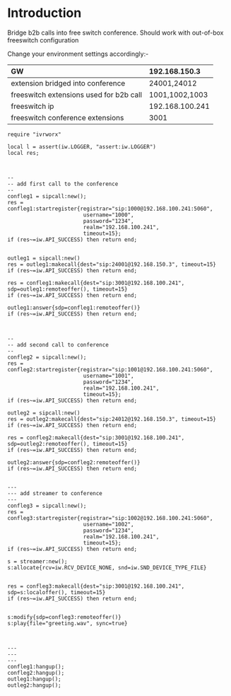 # Introduction #

Bridge b2b calls into free switch conference. Should work with out-of-box freeswitch configuration

Change your environment settings accordingly:-

|GW | 192.168.150.3 |
|:--|:--------------|
|extension bridged into conference| 24001,24012   |
|freeswitch extensions used for b2b call | 1001,1002,1003 |
|freeswitch ip | 192.168.100.241 |
|freeswitch conference extensions | 3001          |



```
require "ivrworx"

local l	= assert(iw.LOGGER, "assert:iw.LOGGER")
local res;



--
-- add first call to the conference
--
confleg1 = sipcall:new();
res = confleg1:startregister{registrar="sip:1000@192.168.100.241:5060",
                        username="1000",
                        password="1234",
                        realm="192.168.100.241",
                        timeout=15};
if (res~=iw.API_SUCCESS) then return end;


outleg1 = sipcall:new()
res = outleg1:makecall{dest="sip:24001@192.168.150.3", timeout=15}
if (res~=iw.API_SUCCESS) then return end;

res = confleg1:makecall{dest="sip:3001@192.168.100.241", sdp=outleg1:remoteoffer(), timeout=15}
if (res~=iw.API_SUCCESS) then return end;

outleg1:answer{sdp=confleg1:remoteoffer()}
if (res~=iw.API_SUCCESS) then return end;



--
-- add second call to conference
--
confleg2 = sipcall:new();
res = confleg2:startregister{registrar="sip:1001@192.168.100.241:5060",
                        username="1001",
                        password="1234",
                        realm="192.168.100.241",
                        timeout=15};
if (res~=iw.API_SUCCESS) then return end;

outleg2 = sipcall:new()
res = outleg2:makecall{dest="sip:24012@192.168.150.3", timeout=15}
if (res~=iw.API_SUCCESS) then return end;

res = confleg2:makecall{dest="sip:3001@192.168.100.241", sdp=outleg2:remoteoffer(), timeout=15}
if (res~=iw.API_SUCCESS) then return end;

outleg2:answer{sdp=confleg2:remoteoffer()}
if (res~=iw.API_SUCCESS) then return end;


---
--- add streamer to conference
---
confleg3 = sipcall:new();
res = confleg3:startregister{registrar="sip:1002@192.168.100.241:5060",
                        username="1002",
                        password="1234",
                        realm="192.168.100.241",
                        timeout=15};
if (res~=iw.API_SUCCESS) then return end;

s = streamer:new();
s:allocate{rcv=iw.RCV_DEVICE_NONE, snd=iw.SND_DEVICE_TYPE_FILE}


res = confleg3:makecall{dest="sip:3001@192.168.100.241", sdp=s:localoffer(), timeout=15}
if (res~=iw.API_SUCCESS) then return end;


s:modify{sdp=confleg3:remoteoffer()}
s:play{file="greeting.wav", sync=true}



---
---
---
confleg1:hangup();
confleg2:hangup();
outleg1:hangup();
outleg2:hangup();











```